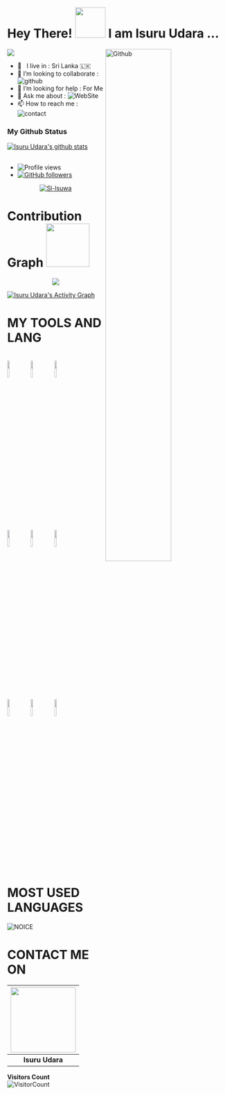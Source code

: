 # Hey There! <img src="https://i.pinimg.com/originals/01/63/6c/01636c5434cd0462086620c60fdfec16.gif" width="70px"> I am Isuru Udara ...

<img src="https://telegra.ph/file/5e9a6314f28a33dfb6f9c.jpg" style="max-width:100%;">
<img width="55%" align="right" alt="Github" src="https://raw.githubusercontent.com/onimur/.github/master/.resources/git-header.svg" />
<!-- Your badges
You can use the website to generate badges: https://shields.io/
-->

-  🚶‍ &nbsp; I live in : Sri Lanka 🇱🇰  <br>
-  👯 I’m looking to collaborate : ![github](https://img.shields.io/badge/On-Github-black)  <br>
-  🤔 I’m looking for help : For  Me  <br>
-  💬 Ask me about : ![WebSite](https://img.shields.io/badge/Go%20to-Telegram-brightgreen) <br>
-  📫 How to reach me : ![contact](https://img.shields.io/badge/Contact%20me-On%20Telegram-blue)


### My Github Status

 <a href="https://github.com/Sl-Isuwa/handle-path-oz">
    <img align="center" alt="Isuru Udara's github stats" src="https://github-readme-stats.vercel.app/api?username=Sl-Isuwa&show_icons=true&theme=midnight-purple" />
  </a>

<br>
<br>

- ![Profile views](https://gpvc.arturio.dev/Sl-Isuwa)
- [![GitHub followers](https://img.shields.io/github/followers/Sl-Isuwa.svg?style=social&label=Follow&maxAge=2592000)](https://github.com/Sl-Isuwatab=followers)
  

<p align="center"> <a href="https://github.com/Sl-Isuwa"><img src="https://github-profile-trophy.vercel.app/?username=Sl-Isuwa&no-bg=true" alt="Sl-Isuwa" /></a> </p>


# Contribution Graph <img src="https://octodex.github.com/images/daftpunktocat-thomas.gif" width=100px>

<p align="center">
  <a href="https://github.com/Sl-Isuwa">
    <img src="https://github-readme-streak-stats.herokuapp.com/?user=King-Amda#version3"/>
  </a>
</p>
<a href="h

  <a href="https://github.com/Sl-Isuwa"><img alt="Isuru Udara's Activity Graph" src="https://activity-graph.herokuapp.com/graph?username=lasindu2008&bg_color=1F222E&color=F8D866&line=F85D7F&point=FFFFFF&hide_border=true" /></a>






# MY TOOLS AND LANG

<p align ="left">
  <br />
  <code><img width="10%"  src="https://www.vectorlogo.zone/logos/json/json-ar21.svg"></code>
  <code><img width="10%"   src="https://www.vectorlogo.zone/logos/git-scm/git-scm-ar21.svg"></code>
  <code><img width="10%"   src="https://www.vectorlogo.zone/logos/python/python-ar21.svg"></code>
  <br />
  <code><img width="10%"  src="https://www.vectorlogo.zone/logos/mysql/mysql-ar21.svg"></code>
  <code><img width="10%"  src="https://www.vectorlogo.zone/logos/sqlite/sqlite-ar21.svg"></code>
  <code><img width="10%"  src="https://www.vectorlogo.zone/logos/firebase/firebase-ar21.svg"></code>
  <br />
  <code><img width="10%"  src="https://www.vectorlogo.zone/logos/w3_html5/w3_html5-ar21.svg"></code>
  <code><img width="10%"  src="https://www.vectorlogo.zone/logos/github/github-ar21.svg"></code>
  <code><img width="10%"  src="https://www.vectorlogo.zone/logos/gitlab/gitlab-ar21.svg"></code>
  <br>
</p>  



# MOST USED LANGUAGES
![NOICE](https://github-readme-stats.vercel.app/api/top-langs/?username=Sl-Isuwa&theme=dark&show_icons=true)

# CONTACT ME ON

<!-- Your badges
You can use the website to generate badges: https://shields.io/
-->
| <a href="https://github.com/Sl-Isuwa"><img src="https://telegra.ph/file/5e9a6314f28a33dfb6f9c.jpg" width="150px" height="150px" /></a> |
|:---------------------------------------------------------------------------------------------------------------------------------------: |
|       **Isuru Udara**

                                                             
                                                              
 **Visitors Count**  
![VisitorCount](https://profile-counter.glitch.me/{Sl-Isuwa}/count.svg) 
                                                             
 
      
